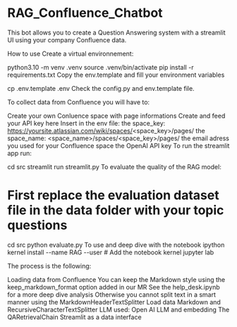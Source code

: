 # RAG_Confluence_Chatbot


This bot allows you to create a Question Answering system with a streamlit UI using your company Confluence data.

How to use
Create a virtual environnement:

python3.10 -m venv .venv
source .venv/bin/activate
pip install -r requirements.txt
Copy the env.template and fill your environment variables

cp .env.template .env
Check the config.py and env.template file.

To collect data from Confluence you will have to:

Create your own Conluence space with page informations
Create and feed your API key here
Insert in the env file:
the space_key: https://yoursite.atlassian.com/wiki/spaces/<space_key>/pages/
the space_name: <space_name>/spaces/<space_key>/pages/
the email adress you used for your Confluence space
the OpenAI API key
To run the streamlit app run:

cd src
streamlit run streamlit.py
To evaluate the quality of the RAG model:
# First replace the evaluation dataset file in the data folder with your topic questions
cd src
python evaluate.py
To use and deep dive with the notebook
ipython kernel install --name RAG --user  # Add the notebook kernel
jupyter lab


The process is the following:

Loading data from Confluence
You can keep the Markdown style using the keep_markdown_format option added in our MR
See the help_desk.ipynb for a more deep dive analysis
Otherwise you cannot split text in a smart manner using the MarkdownHeaderTextSplitter
Load data
Markdown and RecursiveCharacterTextSplitter
LLM used: Open AI LLM and embedding
The QARetrievalChain
Streamlit as a data interface
